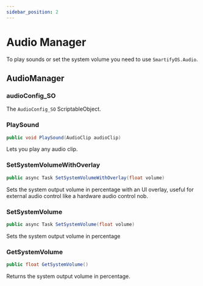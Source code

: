 ```yaml
---
sidebar_position: 2
---
```


# Audio Manager
To play sounds or set the system volume you need to use `SmartifyOS.Audio`.

## AudioManager

### audioConfig_SO
The `AudioConfig_SO` ScriptableObject.

### PlaySound
```cs
public void PlaySound(AudioClip audioClip)
```
Lets you play any audio clip.

### SetSystemVolumeWithOverlay
```cs
public async Task SetSystemVolumeWithOverlay(float volume)
```
Sets the system output volume in percentage with an UI overlay, useful for external audio control like a hardware audio control nob.

### SetSystemVolume
```cs
public async Task SetSystemVolume(float volume)
```
Sets the system output volume in percentage

### GetSystemVolume
```cs
public float GetSystemVolume()
```
Returns the system output volume in percentage.
